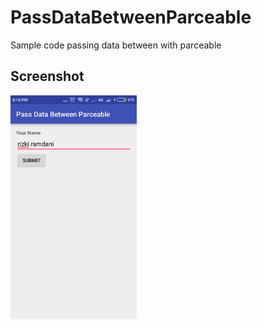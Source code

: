 # PassDataBetweenParceable

Sample code passing data between with parceable
## Screenshot

<img src="https://github.com/ramdanisource/PassDataBetweenParceable/raw/master/screenshot/Screenshot_2016-08-23-20-18-06-420_com.labs.ramdani.passbetweenparceable.png" alt="Screenshot app" style="max-width:40%;">
